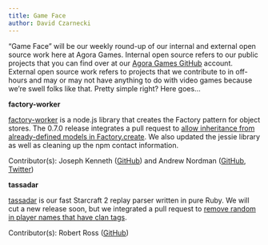 ```yaml
---
title: Game Face
author: David Czarnecki
---
```

“Game Face” will be our weekly round-up of our internal and external open source work here at Agora Games. Internal open source refers to our public projects that you can find over at our [Agora Games GitHub](https://github.com/agoragames/) account. External open source work refers to projects that we contribute to in off-hours and may or may not have anything to do with video games because we’re swell folks like that. Pretty simple right? Here goes…

 **factory-worker**

 [factory-worker](https://github.com/agoragames/factory-worker) is a node.js library that creates the Factory pattern for object stores. The 0.7.0 release integrates a pull request to [allow inheritance from already-defined models in Factory.create](https://github.com/agoragames/factory-worker/pull/5). We also updated the jessie library as well as cleaning up the npm contact information.

 Contributor(s): Joseph Kenneth ([GitHub](https://github.com/ranweiler/)) and Andrew Nordman ([GitHub](https://github.com/cadwallion), [Twitter](https://twitter.com/cadwallion))

 **tassadar**

 [tassadar](https://github.com/agoragames/tassadar) is our fast Starcraft 2 replay parser written in pure Ruby. We will cut a new release soon, but we integrated a pull request to [remove random <sp/> in player names that have clan tags](https://github.com/agoragames/tassadar/pull/11).

 Contributor(s): Robert Ross ([GitHub](https://github.com/bobbytables/))

  

